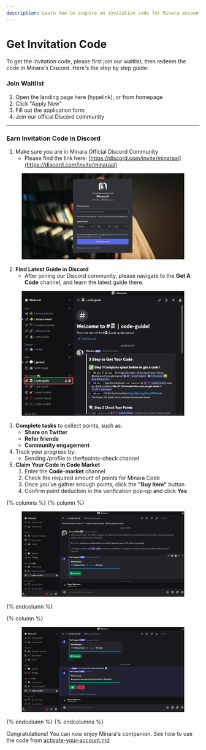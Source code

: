 ```yaml
---
description: Learn how to acquire an invitation code for Minara account activation.
---
```


# Get Invitation Code

To get the invitation code, please first join our waitlist, then redeem the code in Minara's Discord. Here's the step by step guide:

### Join Waitlist

1. Open the landing page here (hypelink), or from homepage
2. Click "Apply Now"
3. Fill out the application form
4. Join our offical Discord community

***

### Earn Invitation Code in Discord

1. Make sure you are in Minara Official Discord Community
   * Please find the link here: [https://discord.com/invite/minaraai](https://discord.com/invite/minaraai)

<figure><img src="../../.gitbook/assets/image (29).png" alt=""><figcaption></figcaption></figure>

2. **Find Latest Guide in Discord**
   * After joining our Discord community, please navigate to the **Get A Code** channel, and learn the latest guide there.

<figure><img src="../../.gitbook/assets/图片 (54).png" alt=""><figcaption></figcaption></figure>

3. **Complete tasks** to collect points, such as:
   * **Share on Twitter**
   * **Refer friends**&#x20;
   * **Community engagement**
4. Track your progress by:
   * Sending /profile to the#points-check channel
5. **Claim Your Code in Code Market**
   1. Enter the **Code-market** channel
   2. Check the required amount of points for Minara Code
   3. Once you've gather enough points, click the **"Buy Item"** button
   4. Confirm point deduction in the verification pop-up and click **Yes**

{% columns %}
{% column %}
<figure><img src="../../.gitbook/assets/图片 (7).png" alt=""><figcaption></figcaption></figure>
{% endcolumn %}

{% column %}
<figure><img src="../../.gitbook/assets/图片 (8).png" alt=""><figcaption></figcaption></figure>
{% endcolumn %}
{% endcolumns %}



Congratulations! You can now enjoy Minara's companion. See how to use the code from [activate-your-account.md](activate-your-account.md "mention")

